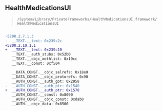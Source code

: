 ## HealthMedicationsUI

> `/System/Library/PrivateFrameworks/HealthMedicationsUI.framework/HealthMedicationsUI`

```diff

-5200.2.7.1.3
-  __TEXT.__text: 0x239c2c
+5200.2.10.1.1
+  __TEXT.__text: 0x239c10
   __TEXT.__auth_stubs: 0x52b0
   __TEXT.__objc_methlist: 0x19cc
   __TEXT.__const: 0xf504

   __DATA_CONST.__objc_selrefs: 0x18e0
   __DATA_CONST.__objc_protorefs: 0x90
   __AUTH_CONST.__auth_got: 0x2958
-  __AUTH_CONST.__auth_ptr: 0x1540
+  __AUTH_CONST.__auth_ptr: 0x1570
   __AUTH_CONST.__const: 0x8090
   __AUTH_CONST.__objc_const: 0xdab0
   __AUTH.__objc_data: 0x8500

```
